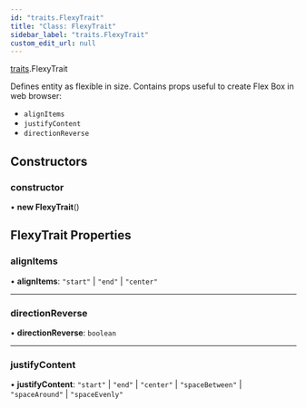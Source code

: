 ```yaml
---
id: "traits.FlexyTrait"
title: "Class: FlexyTrait"
sidebar_label: "traits.FlexyTrait"
custom_edit_url: null
---
```


[traits](../namespaces/traits.md).FlexyTrait

Defines entity as flexible in size.
Contains props useful to create Flex Box in web browser:

- `alignItems`
- `justifyContent`
- `directionReverse`

## Constructors

### constructor

• **new FlexyTrait**()

## FlexyTrait Properties

### alignItems

• **alignItems**: ``"start"`` \| ``"end"`` \| ``"center"``

___

### directionReverse

• **directionReverse**: `boolean`

___

### justifyContent

• **justifyContent**: ``"start"`` \| ``"end"`` \| ``"center"`` \| ``"spaceBetween"`` \| ``"spaceAround"`` \| ``"spaceEvenly"``
